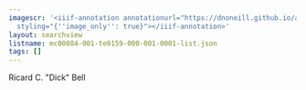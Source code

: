```yaml
---
imagescr: '<iiif-annotation annotationurl="https://dnoneill.github.io/annotations/mc00084-001-te0159-000-001-0001-5.json"
  styling="{''image_only'': true}"></iiif-annotation>'
layout: searchview
listname: mc00084-001-te0159-000-001-0001-list.json
tags: []
---
```

Ricard C. "Dick" Bell